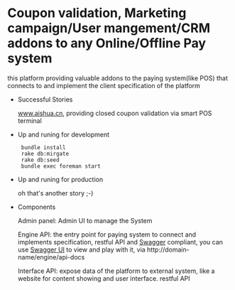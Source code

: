Coupon validation, Marketing campaign/User mangement/CRM addons to any Online/Offline Pay system
=========

this platform providing valuable addons to the paying system(like POS) that connects to and implement the client specification of the platform

* Successful Stories

  
  www.aishua.cn, providing closed coupon validation via smart POS terminal 

* Up and runing for development
  
  ```
   bundle install
   rake db:mirgate
   rake db:seed
   bundle exec foreman start
  
  ```

* Up and runing for production
   
   oh that's another story ;-)

* Components
   
   Admin panel:  Admin UI to manage the System
   
   Engine API: the entry point for paying system to connect and implements specification, restful API and [Swagger](http://swagger.io/) compliant, you can use [Swagger UI](https://github.com/wordnik/swagger-ui) to view and play with it, via http://domain-name/engine/api-docs

   Interface API: expose data of the platform to external system, like a website for content showing and user interface. restful API

